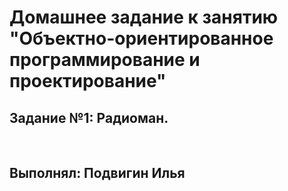 # Домашнее задание к занятию "Объектно-ориентированное программирование и проектирование"
## Задание №1: Радиоман.

<br>

## Выполнял: Подвигин Илья